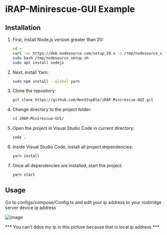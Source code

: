 # iRAP-Minirescue-GUI Example 

## Installation

1. First, install Node.js version greater than 20:

    ```bash
    cd ~
    curl -sL https://deb.nodesource.com/setup_20.x -o /tmp/nodesource_setup.sh
    sudo bash /tmp/nodesource_setup.sh
    sudo apt install nodejs
    ```

2. Next, install Yarn:
    ```bash
    sudo npm install --global yarn
    ```
3. Clone the repository:
    ```bash
    git clone https://github.com/NonStopBle/iRAP-Minirescue-GUI.git
    ```

4. Change directory to the project folder:
    ```bash
    cd iRAP-Minirescue-GUI/
    ```
5. Open the project in Visual Studio Code in current directory:
    ```bash
    code .
    ```

6. Inside Visual Studio Code, install all project dependencies:
    ```bash
    yarn install
    ```

7. Once all dependencies are installed, start the project:
    ```bash
    yarn start
    ```

## Usage 

Go to configs/compose/Config.ts and edit your ip address to your rosbridge server device ip address

![image](https://github.com/NonStopBle/iRAP-Minirescue-GUI/assets/27502816/96e215f5-39cf-44e5-b78f-4283d6ef90c4)

*** You can't ddos my ip in this picture because that is local ip address ***



